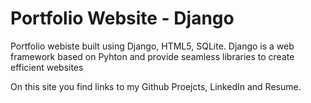 # Portfolio Website - Django
Portfolio webiste built using Django, HTML5, SQLite. Django is a web framework based on Pyhton and provide seamless libraries to create efficient websites

On this site you find links to my Github Proejcts, LinkedIn and Resume.

